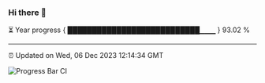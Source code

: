 ### Hi there 👋

⏳ Year progress { ███████████████████████████▁▁▁ } 93.02 %

---

⏰ Updated on Wed, 06 Dec 2023 12:14:34 GMT

![Progress Bar CI](https://github.com/Shyam-Makwana/GitHub-Actions-Demo/workflows/Progress%20Bar%20CI/badge.svg)
